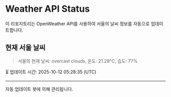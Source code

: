 
# Weather API Status

이 리포지토리는 OpenWeather API를 사용하여 서울의 날씨 정보를 자동으로 업데이트합니다.

## 현재 서울 날씨
> 서울의 현재 날씨: overcast clouds, 온도: 21.28°C, 습도: 77%

⏳ 업데이트 시간: 2025-10-12 05:28:35 (UTC)

---
자동 업데이트 봇에 의해 관리됩니다.
